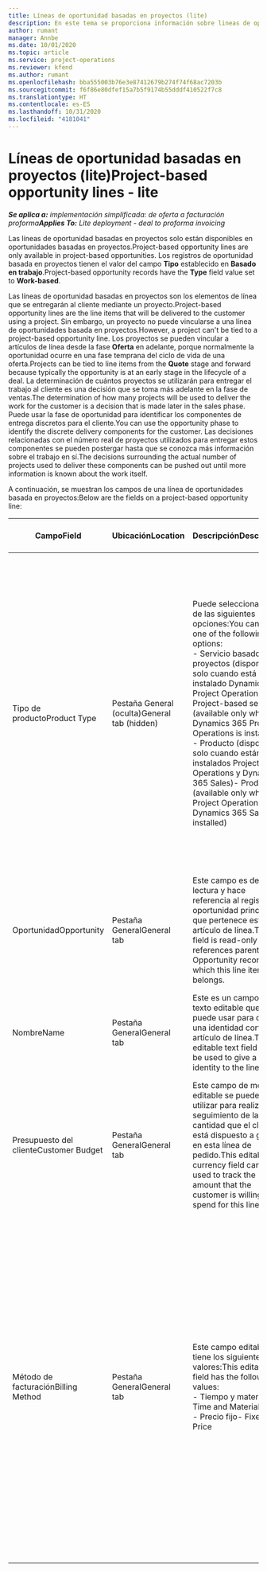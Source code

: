 ```yaml
---
title: Líneas de oportunidad basadas en proyectos (lite)
description: En este tema se proporciona información sobre lineas de oportunidad basadas en proyectos. (Pro)
author: rumant
manager: Annbe
ms.date: 10/01/2020
ms.topic: article
ms.service: project-operations
ms.reviewer: kfend
ms.author: rumant
ms.openlocfilehash: bba555003b76e3e87412679b274f74f68ac7203b
ms.sourcegitcommit: f6f86e80dfef15a7b5f9174b55dddf410522f7c8
ms.translationtype: HT
ms.contentlocale: es-ES
ms.lasthandoff: 10/31/2020
ms.locfileid: "4181041"
---
```

# <a name="project-based-opportunity-lines---lite"></a><span data-ttu-id="0a690-104">Líneas de oportunidad basadas en proyectos (lite)</span><span class="sxs-lookup"><span data-stu-id="0a690-104">Project-based opportunity lines - lite</span></span>

<span data-ttu-id="0a690-105">_**Se aplica a:** implementación simplificada: de oferta a facturación proforma_</span><span class="sxs-lookup"><span data-stu-id="0a690-105">_**Applies To:** Lite deployment - deal to proforma invoicing_</span></span>

<span data-ttu-id="0a690-106">Las líneas de oportunidad basadas en proyectos solo están disponibles en oportunidades basadas en proyectos.</span><span class="sxs-lookup"><span data-stu-id="0a690-106">Project-based opportunity lines are only available in project-based opportunities.</span></span> <span data-ttu-id="0a690-107">Los registros de oportunidad basada en proyectos tienen el valor del campo **Tipo** establecido en **Basado en trabajo**.</span><span class="sxs-lookup"><span data-stu-id="0a690-107">Project-based opportunity records have the **Type** field value set to **Work-based**.</span></span>

<span data-ttu-id="0a690-108">Las líneas de oportunidad basadas en proyectos son los elementos de línea que se entregarán al cliente mediante un proyecto.</span><span class="sxs-lookup"><span data-stu-id="0a690-108">Project-based opportunity lines are the line items that will be delivered to the customer using a project.</span></span> <span data-ttu-id="0a690-109">Sin embargo, un proyecto no puede vincularse a una línea de oportunidades basada en proyectos.</span><span class="sxs-lookup"><span data-stu-id="0a690-109">However, a project can't be tied to a project-based opportunity line.</span></span> <span data-ttu-id="0a690-110">Los proyectos se pueden vincular a artículos de línea desde la fase **Oferta** en adelante, porque normalmente la oportunidad ocurre en una fase temprana del ciclo de vida de una oferta.</span><span class="sxs-lookup"><span data-stu-id="0a690-110">Projects can be tied to line items from the **Quote** stage and forward because typically the opportunity is at an early stage in the lifecycle of a deal.</span></span> <span data-ttu-id="0a690-111">La determinación de cuántos proyectos se utilizarán para entregar el trabajo al cliente es una decisión que se toma más adelante en la fase de ventas.</span><span class="sxs-lookup"><span data-stu-id="0a690-111">The determination of how many projects will be used to deliver the work for the customer is a decision that is made later in the sales phase.</span></span> <span data-ttu-id="0a690-112">Puede usar la fase de oportunidad para identificar los componentes de entrega discretos para el cliente.</span><span class="sxs-lookup"><span data-stu-id="0a690-112">You can use the opportunity phase to identify the discrete delivery components for the customer.</span></span> <span data-ttu-id="0a690-113">Las decisiones relacionadas con el número real de proyectos utilizados para entregar estos componentes se pueden postergar hasta que se conozca más información sobre el trabajo en sí.</span><span class="sxs-lookup"><span data-stu-id="0a690-113">The decisions surrounding the actual number of projects used to deliver these components can be pushed out until more information is known about the work itself.</span></span>

<span data-ttu-id="0a690-114">A continuación, se muestran los campos de una línea de oportunidades basada en proyectos:</span><span class="sxs-lookup"><span data-stu-id="0a690-114">Below are the fields on a project-based opportunity line:</span></span>

| <span data-ttu-id="0a690-115">**Campo**</span><span class="sxs-lookup"><span data-stu-id="0a690-115">**Field**</span></span> | <span data-ttu-id="0a690-116">**Ubicación**</span><span class="sxs-lookup"><span data-stu-id="0a690-116">**Location**</span></span> | <span data-ttu-id="0a690-117">**Descripción**</span><span class="sxs-lookup"><span data-stu-id="0a690-117">**Description**</span></span> | <span data-ttu-id="0a690-118">**Impacto posterior**</span><span class="sxs-lookup"><span data-stu-id="0a690-118">**Downstream impact**</span></span> |
| --- | --- | --- | --- |
| <span data-ttu-id="0a690-119">Tipo de producto</span><span class="sxs-lookup"><span data-stu-id="0a690-119">Product Type</span></span> | <span data-ttu-id="0a690-120">Pestaña General (oculta)</span><span class="sxs-lookup"><span data-stu-id="0a690-120">General tab (hidden)</span></span> | <span data-ttu-id="0a690-121">Puede seleccionar una de las siguientes opciones:</span><span class="sxs-lookup"><span data-stu-id="0a690-121">You can select one of the following options:</span></span></br><span data-ttu-id="0a690-122">- Servicio basado en proyectos (disponible solo cuando está instalado Dynamics 365 Project Operations)</span><span class="sxs-lookup"><span data-stu-id="0a690-122">- Project-based service (available only when Dynamics 365 Project Operations is installed)</span></span></br><span data-ttu-id="0a690-123">- Producto (disponible solo cuando están instalados Project Operations y Dynamics 365 Sales)</span><span class="sxs-lookup"><span data-stu-id="0a690-123">- Product (available only when Project Operations and Dynamics 365 Sales are installed)</span></span> | <span data-ttu-id="0a690-124">El valor de este campo se establece en **Servicio basado en proyectos** cuando crea una línea de oportunidad basada en el proyecto a partir de la cuadrícula de líneas basadas en el proyecto en la oportunidad.</span><span class="sxs-lookup"><span data-stu-id="0a690-124">The value of this field is set to **Project-based service** when you create a project-based opportunity line from the project-based lines grid on the Opportunity.</span></span> <br> <span data-ttu-id="0a690-125">Si cambia o anula este valor, la funcionalidad del proyecto no se habilitará en sus líneas de pedido basadas en proyectos.</span><span class="sxs-lookup"><span data-stu-id="0a690-125">If you change or override this value, the project functionality won't be enabled on your project-based line items.</span></span> |
| <span data-ttu-id="0a690-126">Oportunidad</span><span class="sxs-lookup"><span data-stu-id="0a690-126">Opportunity</span></span> | <span data-ttu-id="0a690-127">Pestaña General</span><span class="sxs-lookup"><span data-stu-id="0a690-127">General tab</span></span> | <span data-ttu-id="0a690-128">Este campo es de solo lectura y hace referencia al registro de oportunidad principal al que pertenece este artículo de línea.</span><span class="sxs-lookup"><span data-stu-id="0a690-128">This field is read-only and references parent Opportunity record to which this line item belongs.</span></span> | <span data-ttu-id="0a690-129">No hay impacto posterior a partir de este campo.</span><span class="sxs-lookup"><span data-stu-id="0a690-129">There is no downstream impact from this field.</span></span> |
| <span data-ttu-id="0a690-130">Nombre</span><span class="sxs-lookup"><span data-stu-id="0a690-130">Name</span></span> | <span data-ttu-id="0a690-131">Pestaña General</span><span class="sxs-lookup"><span data-stu-id="0a690-131">General tab</span></span> | <span data-ttu-id="0a690-132">Este es un campo de texto editable que se puede usar para dar una identidad corta del artículo de línea.</span><span class="sxs-lookup"><span data-stu-id="0a690-132">This editable text field can be used to give a short identity to the line item.</span></span> | <span data-ttu-id="0a690-133">Este valor se transfiere a la línea de oferta cuando crea una oferta a partir de esta oportunidad.</span><span class="sxs-lookup"><span data-stu-id="0a690-133">This value is carried over to the quote line when you create a quote from this opportunity.</span></span> |
| <span data-ttu-id="0a690-134">Presupuesto del cliente</span><span class="sxs-lookup"><span data-stu-id="0a690-134">Customer Budget</span></span> | <span data-ttu-id="0a690-135">Pestaña General</span><span class="sxs-lookup"><span data-stu-id="0a690-135">General tab</span></span> | <span data-ttu-id="0a690-136">Este campo de moneda editable se puede utilizar para realizar un seguimiento de la cantidad que el cliente está dispuesto a gastar en esta línea de pedido.</span><span class="sxs-lookup"><span data-stu-id="0a690-136">This editable currency field can be used to track the amount that the customer is willing to spend for this line item.</span></span> | <span data-ttu-id="0a690-137">Este valor se transfiere al campo correspondiente de la oferta cuando crea una oferta a partir de esta oportunidad.</span><span class="sxs-lookup"><span data-stu-id="0a690-137">This value is carried over to the corresponding field on the quote line when you create a quote from this opportunity.</span></span> |
| <span data-ttu-id="0a690-138">Método de facturación</span><span class="sxs-lookup"><span data-stu-id="0a690-138">Billing Method</span></span> | <span data-ttu-id="0a690-139">Pestaña General</span><span class="sxs-lookup"><span data-stu-id="0a690-139">General tab</span></span> | <span data-ttu-id="0a690-140">Este campo editable tiene los siguientes valores:</span><span class="sxs-lookup"><span data-stu-id="0a690-140">This editable field has the following values:</span></span></br><span data-ttu-id="0a690-141">- Tiempo y material</span><span class="sxs-lookup"><span data-stu-id="0a690-141">- Time and Material</span></span></br><span data-ttu-id="0a690-142">- Precio fijo</span><span class="sxs-lookup"><span data-stu-id="0a690-142">- Fixed Price</span></span> | <span data-ttu-id="0a690-143">Este valor se transfiere al campo correspondiente de la oferta cuando crea una oferta a partir de esta oportunidad.</span><span class="sxs-lookup"><span data-stu-id="0a690-143">This value is carried over to the corresponding field on the quote line when you create a quote from this opportunity.</span></span> <span data-ttu-id="0a690-144">Una vez creada la línea de oferta, el campo se bloquea y no se puede cambiar.</span><span class="sxs-lookup"><span data-stu-id="0a690-144">After the quote line is created, the field is locked and can't be changed.</span></span> <span data-ttu-id="0a690-145">Asigne este valor de campo con la mayor precisión posible.</span><span class="sxs-lookup"><span data-stu-id="0a690-145">Assign this field value as accurately as possible.</span></span> <span data-ttu-id="0a690-146">Si necesita cambiar el valor de este campo en la línea de oferta, elimine y vuelva a crear la línea de oferta.</span><span class="sxs-lookup"><span data-stu-id="0a690-146">If you need to change the value of this field on the quote line, delete and re-create the quote line.</span></span> |
